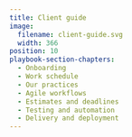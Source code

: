 ```yaml
---
title: Client guide
image:
  filename: client-guide.svg
  width: 366
position: 10
playbook-section-chapters:
  - Onboarding
  - Work schedule
  - Our practices
  - Agile workflows
  - Estimates and deadlines
  - Testing and automation
  - Delivery and deployment
---
```

